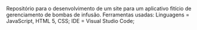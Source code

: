 Repositório para o desenvolvimento de um site para um aplicativo fitício de gerenciamento de bombas de infusão. 
Ferramentas usadas: 
Linguagens = JavaScript, HTML 5, CSS;
IDE = Visual Studio Code;